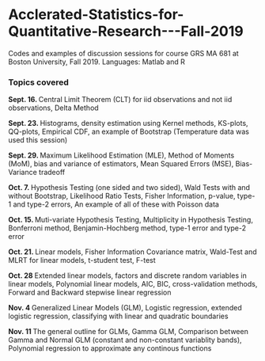 # Acclerated-Statistics-for-Quantitative-Research---Fall-2019
Codes and examples of discussion sessions for course GRS MA 681 at Boston University, Fall 2019.
Languages: Matlab and R

### Topics covered 
<b> Sept. 16. </b> Central Limit Theorem (CLT) for iid observations and not iid observations, Delta Method

<b> Sept. 23. </b> Histograms, density estimation using Kernel methods, KS-plots, QQ-plots, Empirical CDF, an example of Bootstrap (Temperature data was used this session)

<b> Sept. 29. </b> Maximum Likelihood Estimation (MLE), Method of Moments (MoM), bias and variance of estimators, Mean Squared Errors (MSE), Bias-Variance tradeoff

<b> Oct. 7. </b> Hypothesis Testing (one sided and two sided), Wald Tests with and without Bootstrap, Likelihood Ratio Tests, Fisher Information, p-value, type-1 and type-2 errors, An example of all of these with Poisson data 

<b> Oct. 15. </b> Muti-variate Hypothesis Testing, Multiplicity in Hypothesis Testing, Bonferroni method, Benjamin-Hochberg method, type-1 error and type-2 error

<b> Oct. 21. </b> Linear models, Fisher Information Covariance matrix, Wald-Test and MLRT for linear models, t-student test, F-test 

<b> Oct. 28 </b> Extended linear models, factors and discrete random variables in linear models, Polynomial linear models, AIC, BIC, cross-validation methods, Forward and Backward stepwise linear regression

<b> Nov. 4 </b> Generalized Linear Models (GLM), Logistic regression, extended logistic regression, classifying with linear and quadratic boundaries

<b> Nov. 11 </b> The general outline for GLMs, Gamma GLM, Comparison between Gamma and Normal GLM (constant and non-constant variablity bands), Polynomial regression to approximate any continous functions 
